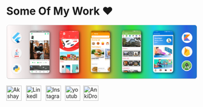 # **Some Of My Work ❤️**
![](banner.png)

 <a href="https://akshay0701.github.io/" target="_blank" rel="noopener noreferrer"><img src="https://res.cloudinary.com/crunchbase-production/image/upload/c_lpad,f_auto,q_auto:eco,dpr_1/h90nveymaytblh5fldz8" width=40px height=40px title="Akshay lintree" /></a> &nbsp; <a href="https://www.linkedin.com/in/akshay-jadhav-90ba81134/" target="_blank" rel="noopener noreferrer"><img src="https://i.imgur.com/kF9HMpz.png" width=40px height=40px title="LinkedIn" /></a> &nbsp; <a href="https://www.instagram.com/jadhavakshay0701/" target="_blank" rel="noopener noreferrer"><img src="https://cdn4.iconfinder.com/data/icons/social-messaging-ui-color-shapes-2-free/128/social-instagram-new-square2-512.png" width=40px height=40px title="Instagram" /></a> &nbsp; <a href="https://www.youtube.com/channel/UCzDdwEpAU0nA7sLFoNp4nzA" target="_blank" rel="noopener noreferrer"><img src="https://www.freeiconspng.com/thumbs/youtube-logo-png/hd-youtube-logo-png-transparent-background-20.png" width=40px height=40px title="youtube" /></a>&nbsp; <a href="https://github.com/ankidroid/Anki-Android/pulls?q=is%3Apr+author%3AAkshay0701+sort%3Acomments-desc+review%3Aapproved" target="_blank" rel="noopener noreferrer"><img src="https://play-lh.googleusercontent.com/4aLlAwUKGg5Keo8zz-pPI1QS9KnjSsa3vKX2NINqq5Fv1jfPK3bl6ghLaZ371OcH9A" width=40px height=40px title="AnkiDroid Contributions" /></a>
